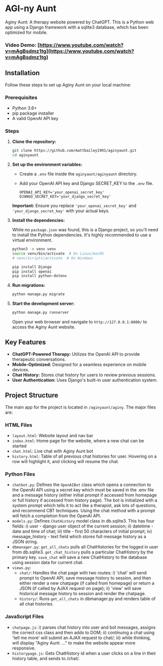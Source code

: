 # AGI-ny Aunt

Aginy Aunt: A therapy website powered by ChatGPT. This is a Python web app using a Django framework with a sqlite3 database, which has been optimized for mobile.

### Video Demo: [https://www.youtube.com/watch?v=mAgBsdmz1tg](https://www.youtube.com/watch?v=mAgBsdmz1tg)

## Installation

Follow these steps to set up Aginy Aunt on your local machine:

### Prerequisites

-   Python 3.6+
-   pip package installer
-   A valid OpenAI API key

### Steps

1.  **Clone the repository:**

    ```bash
    git clone https://github.com/mattbailey1991/aginyaunt.git
    cd aginyaunt
    ```

2.  **Set up the environment variables:**

    -   Create a `.env` file inside the `aginyaunt/aginyaunt` directory.
    -   Add your OpenAI API key and Django SECRET_KEY to the `.env` file.

        ```
        OPENAI_API_KEY='your_openai_secret_key'
        DJANGO_SECRET_KEY='your_django_secret_key'
        ```

    **Important:** Ensure you replace `'your_openai_secret_key'` and `'your_django_secret_key'` with your actual keys.

3.  **Install the dependencies:**

    While no `package.json` was found, this is a Django project, so you'll need to install the Python dependencies.  It's highly recommended to use a virtual environment.

    ```bash
    python3 -m venv venv
    source venv/bin/activate  # On Linux/macOS
    # venv\Scripts\activate  # On Windows

    pip install Django
    pip install openai
    pip install python-dotenv
    ```

4.  **Run migrations:**

    ```bash
    python manage.py migrate
    ```

5.  **Start the development server:**

    ```bash
    python manage.py runserver
    ```

    Open your web browser and navigate to `http://127.0.0.1:8000/` to access the Aginy Aunt website.

## Key Features

*   **ChatGPT-Powered Therapy:** Utilizes the OpenAI API to provide therapeutic conversations.
*   **Mobile-Optimized:** Designed for a seamless experience on mobile devices.
*   **Chat History:** Stores chat history for users to review previous sessions.
*   **User Authentication:** Uses Django's built-in user authentication system.

## Project Structure

The main app for the project is located in `/aginyaunt/aginy`. The major files are:

### HTML Files

*   `layout.html`: Website layout and nav bar
*   `index.html`: Home page for the website, where a new chat can be started
*   `chat.html`: Live chat with Aginy Aunt bot
*   `history.html`: Table of all previous chat histories for user. Hovering on a row will highlight it, and clicking will resume the chat.

### Python Files

*   `chatbot.py`: Defines the `OpenAIBot` class which opens a connection to the OpenAI API using a secret key which must be saved in the .env file and a message history (either initial prompt if accessed from homepage or full history if accessed from history page). The bot is initialized with a system prompt which tells it to act like a therapist, ask lots of questions, and recommend CBT techniques. Using the chat method with a prompt will fetch a completion from the OpenAI API.
*   `models.py`: Defines `ChatHistory` model class in db.sqlite3. This has four fields: i) user - django user object of the current session; ii) datetime - date and time of chat; iii) title - first 50 characters of initial prompt; iv) message_history - text field which stores full message history as a JSON string.
*   `dbmanager.py`: `get_all_chats` pulls all ChatHistories for the logged in user from db.sqlite3. `get_chat_history` pulls a particular ChatHistory by the primary key. `save_chat` will save a new ChatHistory to the database using session data for current chat.
*   `views.py`:
    *   `chat/`: Handles the chat page with two routes: i) 'chat' will send prompt to OpenAI API, save message history to session, and then either render a new chatpage (if called from homepage) or return a JSON (if called by AJAX request on page); ii) 'view' will save historical message history to session and render the chatpage.
    *   `history/`: Runs `get_all_chats` in dbmanager.py and renders table of all chat histories.

### JavaScript Files

*   `chatpage.js`: i) parses chat history into user and bot messages, assigns the correct css class and then adds to DOM; ii) continuing a chat using 'tell me more' will submit an AJAX request to chat/; iii) while thinking, will display "Aginy Aunt: ..." to make the website appear more responsive.
*   `historypage.js`: Gets ChatHistory id when a user clicks on a line in their history table, and sends to /chat/.
